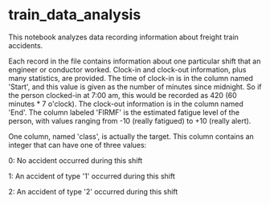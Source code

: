 # train_data_analysis

This notebook analyzes data recording information about freight train accidents.

Each record in the file contains information about one particular shift that an engineer or conductor worked.  Clock-in and clock-out information, plus many statistics, are provided. The time of clock-in is in the column named 'Start', and this value is given as the number of minutes since midnight.  So if the person clocked-in at 7:00 am, this would be recorded as 420 (60 minutes * 7 o'clock).  The clock-out information is in the column named 'End'.  The column labeled 'FIRMF' is the estimated fatigue level of the person, with values ranging from -10 (really fatigued) to +10 (really alert).

One column, named 'class', is actually the target.  This column contains an integer that can have one of three values:

0: No accident occurred during this shift

1: An accident of type '1' occurred during this shift

2: An accident of type '2' occurred during this shift
